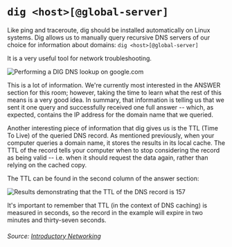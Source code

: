 # `dig <host>[@global-server]`

Like ping and traceroute, dig should be installed automatically on Linux systems.
Dig allows us to manually query recursive DNS servers of our choice for information about domains:
`dig <host>[@global-server]`

It is a very useful tool for network troubleshooting.

![Performing a DIG DNS lookup on google.com](https://muirlandoracle.co.uk/wp-content/uploads/2020/03/dig-demo.png)

This is a lot of information. 
We're currently most interested in the ANSWER section for this room; however, taking the time to learn what the rest of this means is a very good idea.
In summary, that information is telling us that we sent it one query and successfully received one full answer -- which, as expected, contains the IP address for the domain name that we queried.

Another interesting piece of information that dig gives us is the TTL (Time To Live) of the queried DNS record.
As mentioned previously, when your computer queries a domain name, it stores the results in its local cache.
The TTL of the record tells your computer when to stop considering the record as being valid -- i.e. when it should request the data again, rather than relying on the cached copy.

The TTL can be found in the second column of the answer section:

![Results demonstrating that the TTL of the DNS record is 157](https://muirlandoracle.co.uk/wp-content/uploads/2020/03/TTL.png)

It's important to remember that TTL (in the context of DNS caching) is measured in seconds, so the record in the example will expire in two minutes and thirty-seven seconds.

###### Source: [Introductory Networking](https://tryhackme.com/room/introtonetworking)
